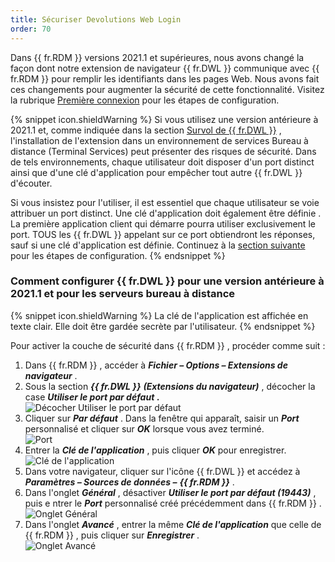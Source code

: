 ```yaml
---
title: Sécuriser Devolutions Web Login
order: 70
---
```

Dans {{ fr.RDM }} versions 2021.1 et supérieures, nous avons changé la façon dont notre extension de navigateur {{ fr.DWL }} communique avec {{ fr.RDM }} pour remplir les identifiants dans les pages Web. Nous avons fait ces changements pour augmenter la sécurité de cette fonctionnalité. Visitez la rubrique [Première connexion](/fr/rdm/windows/dwl/first-login-devolutions-web-login/) pour les étapes de configuration. 

{% snippet icon.shieldWarning %} 
Si vous utilisez une version antérieure à 2021.1 et, comme indiquée dans la section [Survol de {{ fr.DWL }}](/fr/rdm/windows/dwl/overview/) , l'installation de l'extension dans un environnement de services Bureau à distance (Terminal Services) peut présenter des risques de sécurité. Dans de tels environnements, chaque utilisateur doit disposer d'un port distinct ainsi que d'une clé d'application pour empêcher tout autre {{ fr.DWL }} d'écouter.  

Si vous insistez pour l'utiliser, il est essentiel que chaque utilisateur se voie attribuer un port distinct. Une clé d'application doit également être définie . La première application client qui démarre pourra utiliser exclusivement le port. TOUS les {{ fr.DWL }} appelant sur ce port obtiendront les réponses, sauf si une clé d'application est définie. Continuez à la [section suivante](#comment-configurer--frdwl--pour-une-version-antérieure-à-20211-et-pour-les-serveurs-bureau-à-distance) pour les étapes de configuration. 
{% endsnippet %}
 
### Comment configurer {{ fr.DWL }} pour une version antérieure à 2021.1 et pour les serveurs bureau à distance 

{% snippet icon.shieldWarning %} 
La clé de l'application est affichée en texte clair. Elle doit être gardée secrète par l'utilisateur. 
{% endsnippet %}
 
Pour activer la couche de sécurité dans {{ fr.RDM }} , procéder comme suit :  

1. Dans {{ fr.RDM }} , accéder à ***Fichier – Options – Extensions de navigateur*** . 
1. Sous la section ***{{ fr.DWL }}*** ***(Extensions du navigateur)*** , décocher la case ***Utiliser le port par défaut*** ***.***  
![Décocher Utiliser le port par défaut](/img/fr/rdm/windows/Dwl2000.png) 
1. Cliquer sur ***Par défaut*** . Dans la fenêtre qui apparaît, saisir un ***Port*** personnalisé et cliquer sur ***OK*** lorsque vous avez terminé.  
![Port](/img/fr/rdm/windows/Dwl4049.png) 
1. Entrer la ***Clé de l'application*** , puis cliquer   ***OK*** pour enregistrer.  
![Clé de l'application](/img/fr/rdm/windows/Dwl4032.png) 
1. Dans votre navigateur, cliquer sur l'icône {{ fr.DWL }} et accédez à ***Paramètres – Sources de données –*** ***{{ fr.RDM }}*** . 
1. Dans l'onglet ***Général*** , désactiver ***Utiliser le port par défaut (19443)*** , puis e ntrer le ***Port*** personnalisé créé précédemment dans {{ fr.RDM }} .  
![Onglet Général](/img/fr/rdm/windows/Dwl4043.png) 
1. Dans l'onglet ***Avancé*** , entrer la même ***Clé de l'application*** que celle de {{ fr.RDM }} , puis cliquer sur ***Enregistrer*** .  
![Onglet Avancé](/img/fr/rdm/windows/Dwl4033.png) 




